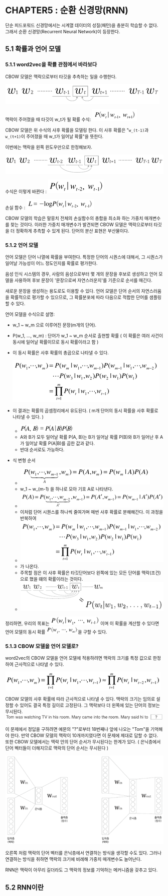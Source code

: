 # CHAPTER5 : 순환 신경망(RNN)

단순 피드포워드 신경망에서는 시계열 데이터의 성질(패턴)을 충분히 학습할 수 없다. 그래서 순환 신경망(Recurrent Neural Network)이 등장한다.



## 5.1 확률과 언어 모델



### 5.1.1  word2vec을 확률 관점에서 바라보다

CBOW 모델은 맥락으로부터 타깃을 추측하는 일을 수행한다.

 ![image-20210324233221989](CHAPTER5_RNN.assets/image-20210324233221989.png)

맥락이 주어졌을 때 타깃이 w_t가 될 확률 수식: ![image-20210324233256677](CHAPTER5_RNN.assets/image-20210324233256677.png)

CBOW 모델은 위 수식의 사후 확률을 모델링 한다. 이 사후 확률은 "`w_(t-1)`과 `w_(t+1)`이 주어졌을 때 w_t가 일어날 확률"을 뜻한다.



이번에는 맥락을 왼쪽 윈도우만으로 한정해보자.

 ![image-20210324233442448](CHAPTER5_RNN.assets/image-20210324233442448.png)

수식은 이렇게 바뀐다 : ![image-20210324233506038](CHAPTER5_RNN.assets/image-20210324233506038.png)

손실 함수 : ![image-20210324233618007](CHAPTER5_RNN.assets/image-20210324233618007.png)

CBOW 모델의 학습은 말뭉치 전체의 손실함수의 총합을 최소화 하는 가중치 매개변수를 찾는 것이다. 이러한 가중치 매개변수가 발견되면 CBOW 모델은 맥락으로부터 타깃을 더 정확하게 추측할 수 있게 된다. 단어의 분산 표현은 부산물이다.



### 5.1.2 언어 모델

언어 모델은 단어 나열에 확률을 부여한다. 특정한 단어의 시퀀스에 대해서, 그 시퀀스가 일어날 가능성이 어느 정도인지를 확률로 평가한다.

음성 인식 시스템의 경우, 사람의 음성으로부터 몇 개의 문장을 후보로 생성하고 언어 모델을 사용하여 후보 문장이 '문장으로써 자연스러운지'를 기준으로 순서를 매긴다.

새로운 문장을 생성하는 용도로도 이용할 수 있다. 언어 모델은 단어 순서의 자연스러움을 확률적으로 평가할 수 있으므로, 그 확률분포에 따라 다음으로 적합한 단어를 샘플링할 수 있다.



언어 모델을 수식으로 설명:

- w_1 ~ w_m 으로 이루어진 문장(m개의 단어).

- P(w_1, ..., w_m) : 단어가 w_1 ~ w_m 순서로 출현할 확률 ( 이 확률은 여러 사건이 동시에 일어날 확률이므로 동시 확률이라고 함 )

- 이 동시 확률은 사후 확률의 총곱으로 나타낼 수 있다.

   ![image-20210324234717231](CHAPTER5_RNN.assets/image-20210324234717231.png)

- 이 결과는 확률의 곱셈정리에서 유도된다. ( m개 단어의 동시 확률을 사후 확률로 나타낼 수 있다. )
  -  ![image-20210324235022904](CHAPTER5_RNN.assets/image-20210324235022904.png)
  - A와 B가 모두 일어날 확률 P(A, B)는 B가 일어날 확률 P(B)와 B가 일어난 후 A가 일어날 확률 P(A|B)를 곱한 값과 같다.
  - 반대 순서로도 가능하다.
- 식 변형 순서
  -  ![image-20210324235215400](CHAPTER5_RNN.assets/image-20210324235215400.png)
    - w_1 ~ w_(m-1) 을 하나로 모아 기호 A로 나타낸다.
  -  ![image-20210324235322005](CHAPTER5_RNN.assets/image-20210324235322005.png)
  - 이처럼 단어 시퀀스를 하나씩 줄여가며 매번 사후 확률로 분해해간다. 이 과정을 반복하여 
  -  ![image-20210324234717231](CHAPTER5_RNN.assets/image-20210324234717231.png)
  - 가 나온다. 
  - 주목할 점은 이 사후 확률은 타깃단어보다 왼쪽에 있는 모든 단어를 맥락(조건)으로 했을 떄의 확률이라는 것이다.
  -  ![image-20210324235618564](CHAPTER5_RNN.assets/image-20210324235618564.png)



정리하면, 우리의 목표는 ![image-20210324235654195](CHAPTER5_RNN.assets/image-20210324235654195.png) 이며 이 확률을 계산할 수 있다면 언어 모델의 동시 확률 ![image-20210324235715987](CHAPTER5_RNN.assets/image-20210324235715987.png)을 구할 수 있다.





### 5.1.3 CBOW 모델을 언어 모델로?

word2vec의 CBOW 모델을 언어 모델에 적용하려면 맥락의 크기를 특정 값으로 한정하여 근사적으로 나타낼 수 있다.

 ![image-20210325002831490](CHAPTER5_RNN.assets/image-20210325002831490.png)

CBOW 모델의 사후 확률에 따라 근사적으로 나타낼 수 있다. 맥락의 크기는 임의로 설정할 수 있어도 결국 특정 길이로 고정된다. 그 맥락보다 더 왼쪽에 있는 단어의 정보는 무시된다. ![image-20210325004446821](CHAPTER5_RNN.assets/image-20210325004446821.png)

이 문제에서 정답을 구하려면 예문의 "?"로부터 18번째나 앞에 나오는 "Tom"을 기억해야 한다. 만약 CBOW 모델의 맥락이 10개까지였다면 이 문제에 제대로 답할 수 없다. 또한 CBOW 모델에서는 맥락 안의 단어 순서가 무시된다는 한계가 있다. ( 은닉층에서 단어 벡터들이 더해지므로 맥락의 단어 순서는 무시된다 )

![image-20210325011112272](CHAPTER5_RNN.assets/image-20210325011112272.png)

오른쪽 처럼 맥락의 단어 벡터를 은닉층에서 연결하는 방식을 생각할 수도 있다. 그러나 연결하는 방식을 취하면 맥락의 크기에 비례해 가중치 매개변수도 늘어난다.

RNN은 맥락이 아무리 길더라도 그 맥락의 정보를 기억하는 메커니즘을 갖추고 있다.



## 5.2 RNN이란






